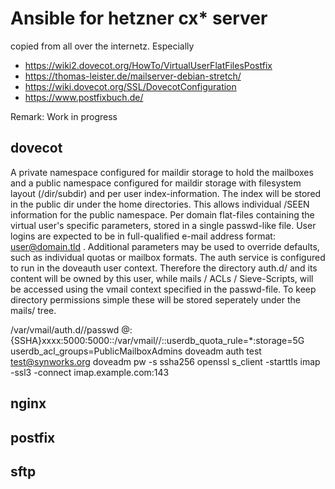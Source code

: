 # Ansible for hetzner cx* server

copied from all over the internetz. Especially

- https://wiki2.dovecot.org/HowTo/VirtualUserFlatFilesPostfix
- https://thomas-leister.de/mailserver-debian-stretch/
- https://wiki.dovecot.org/SSL/DovecotConfiguration
- https://www.postfixbuch.de/

Remark: Work in progress

## dovecot

A private namespace configured for maildir storage to hold the mailboxes and a public namespace configured for maildir storage with filesystem layout (/dir/subdir) and per user index-information. The index will be stored in the public dir under the home directories. This allows individual /SEEN information for the public namespace.
Per domain flat-files containing the virtual user's specific parameters, stored in a single passwd-like file. User logins are expected to be in full-qualified e-mail address format: user@domain.tld . Additional parameters may be used to override defaults, such as individual quotas or mailbox formats.
The auth service is configured to run in the doveauth user context. Therefore the directory auth.d/ and its content will be owned by this user, while mails / ACLs / Sieve-Scripts, will be accessed using the vmail context specified in the passwd-file. To keep directory permissions simple these will be stored seperately under the mails/ tree.

  /var/vmail/auth.d/<domain>/passwd
  <user>@<domain>:{SSHA}xxxx:5000:5000::/var/vmail/<domain>/<user>::userdb_quota_rule=*:storage=5G userdb_acl_groups=PublicMailboxAdmins
  doveadm auth test test@synworks.org
  doveadm pw -s ssha256
  openssl s_client -starttls imap -ssl3 -connect imap.example.com:143

## nginx

## postfix

## sftp